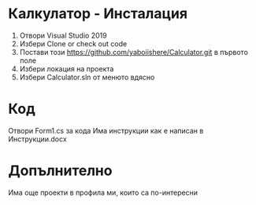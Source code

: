 # Калкулатор - Инсталация
1. Отвори Visual Studio 2019
2. Избери Clone or check out code
3. Постави този https://github.com/yaboiishere/Calculator.git в първото поле
4. Избери локация на проекта
5. Избери Calculator.sln от менюто вдясно

# Код
Отвори Form1.cs за кода
Има инструкции как е написан в Инструкции.docx

# Допълнително
Има още проекти в профила ми, които са по-интересни
